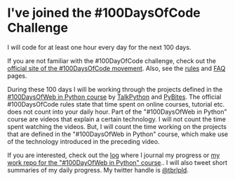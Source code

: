 # I've joined the #100DaysOfCode Challenge

I will code for at least one hour every day for the next 100 days.

If you are not familiar with the #100DayOfCode challenge, check out the [official site of the #100DaysOfCode movement](http://100daysofcode.com/).
Also, see the [rules](/rules.md) and [FAQ](/FAQ.md) pages.

During these 100 days I will be working through the projects defined in the [#100DaysOfWeb in Python course](https://raw.githubusercontent.com/talkpython/100daysofweb-with-python-course/) by [TalkPython](https://www.talkpython.fm/) and [PyBites](https://www.pybit.es/).
The official #100DaysOfCode rules state that time spent on online courses, tutorial etc. does not count into your daily hour.
Part of the "#100DaysOfWeb in Python" course are videos that explain a certain technology.
I will not count the time spent watching the videos.
But, I will count the time working on the projects that are defined in the "#100DaysOfWeb in Python" course, which make use of the technology introduced in the preceding video.

If you are interested, check out the [log](/log.md) where I journal my progress or [my work repo for the "#100DayOfWeb in Python" course](https://github.com/tbrlpld/100daysofweb-with-python-course)..
I will also tweet short summaries of my daily progress.
My twitter handle is [@tbrlpld](https://twitter.com/tbrlpld).
